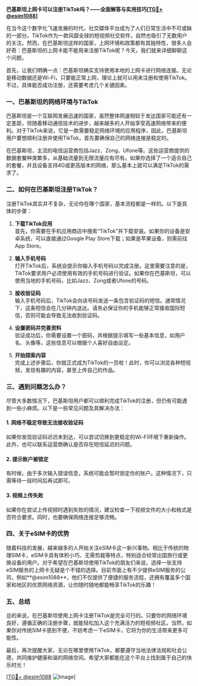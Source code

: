 **巴基斯坦上网卡可以注册TikTok吗？——全面解答与实用技巧[[TG💪+ @esim1088](https://t.me/s/esim1088)]**

在当今这个数字化飞速发展的时代，社交媒体平台成为了人们日常生活中不可或缺的一部分。TikTok作为一款风靡全球的短视频社交软件，自然也吸引了无数用户的关注。然而，在巴基斯坦这样的国家，上网环境和政策都有其独特性，很多人会好奇：巴基斯坦的上网卡能不能用来注册TikTok呢？今天，我们就来详细聊聊这个问题。

首先，让我们明确一点：巴基斯坦确实支持使用本地的上网卡进行网络连接。无论是移动数据还是Wi-Fi，只要能正常上网，理论上就可以用来注册和使用TikTok。不过，具体能否成功注册，还需要考虑几个关键因素。

### 一、巴基斯坦的网络环境与TikTok

巴基斯坦是一个互联网发展迅速的国家，虽然整体网速相较于发达国家可能还有一定差距，但随着移动通信技术的进步，越来越多的人开始享受高速网络带来的便利。对于TikTok来说，它是一款需要稳定网络环境的应用程序，因此，巴基斯坦用户要想顺利注册并使用TikTok，首先要确保自己的网络连接是稳定的。

在巴基斯坦，主流的电信运营商包括Jazz、Zong、Ufone等。这些运营商提供的数据套餐种类繁多，从基础流量到无限流量应有尽有。如果你选择了一个适合自己的套餐，并且设备支持4G或更高版本的网络，那么基本上就可以满足TikTok的需求了。

### 二、如何在巴基斯坦注册TikTok？

注册TikTok其实并不复杂，无论你在哪个国家，基本流程都是一样的。以下是具体的步骤：

1. **下载TikTok应用**  
   首先，你需要在手机应用商店中搜索“TikTok”并下载安装。如果你的设备是安卓系统，可以直接通过Google Play Store下载；如果是苹果设备，则需前往App Store。

2. **输入手机号码**  
   打开TikTok后，系统会提示你输入手机号码以完成注册。这里需要注意的是，TikTok要求用户必须使用有效的手机号码进行验证。如果你在巴基斯坦，可以使用当地的手机号码，比如Jazz、Zong或者Ufone的号码。

3. **接收验证码**  
   输入手机号码后，TikTok会向该号码发送一条包含验证码的短信。通常情况下，这条短信会在几分钟内送达。请务必保证你的手机能够正常接收国际短信，否则可能会导致无法收到验证码。

4. **设置密码并完善资料**  
   验证成功后，你需要设置一个密码，并根据提示填写一些基本信息，如用户名、头像等。这些信息可以根据个人喜好自由设定。

5. **开始探索内容**  
   完成上述步骤后，你就正式成为TikTok的一员啦！此时，你可以浏览各种短视频，发现有趣的内容，甚至上传自己的作品。

### 三、遇到问题怎么办？

尽管大多数情况下，巴基斯坦用户都可以顺利完成TikTok的注册，但仍有可能遇到一些小麻烦。以下是一些常见问题及其解决办法：

#### 1. 网络不稳定导致无法接收验证码  
   如果你发现验证码迟迟未到达，可以尝试切换到更稳定的Wi-Fi环境下重新操作。此外，也可以联系运营商确认是否存在短信延迟的问题。

#### 2. 提示账户被锁定  
   有时候，由于多次输入错误信息，系统可能会暂时锁定你的账户。这种情况下，只需等待一段时间后再试即可。

#### 3. 视频上传失败  
   如果你在尝试上传视频时遇到失败的情况，建议检查一下视频文件的大小和格式是否符合要求。同时，也要确保网络连接足够流畅。

### 四、关于eSIM卡的优势

随着科技的发展，越来越多的人开始关注eSIM卡这一新兴事物。相比于传统的物理SIM卡，eSIM卡具有体积小巧、无需剪裁等特点，特别适合经常出国旅行或更换设备的用户。对于希望在巴基斯坦使用TikTok的朋友们来说，选择一张支持eSIM服务的上网卡无疑是个不错的选择。目前市面上有不少提供eSIM服务的公司，例如**@esim1088**，他们不仅提供了便捷的服务流程，还拥有覆盖多个国家和地区的优质网络资源，让你随时随地都能畅享TikTok的乐趣！

### 五、总结

总的来说，在巴基斯坦使用上网卡注册TikTok是完全可行的。只要你的网络环境良好，遵循正确的注册步骤，就能轻松加入这个充满活力的短视频社区。当然，如果你对传统SIM卡感到不便，不妨考虑一下eSIM卡，它将为你的生活带来更多可能性。

最后，再次提醒大家，无论在哪里使用TikTok，都要遵守当地法律法规和社会公德，共同维护健康和谐的网络空间。希望大家都能在这个平台上找到属于自己的快乐时光！

[[TG💪+ @esim1088](https://t.me/s/esim1088) ![Image](https://i.postimg.cc/4NQfJmqS/Snipaste-2025-05-13-00-14-12.png)]